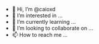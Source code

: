 - 👋 Hi, I’m @caioxd
- 👀 I’m interested in ...
- 🌱 I’m currently learning ...
- 💞️ I’m looking to collaborate on ...
- 📫 How to reach me ...

<!---
caioxd/caioxd is a ✨ special ✨ repository because its `README.md` (this file) appears on your GitHub profile.
You can click the Preview link to take a look at your changes.
--->
